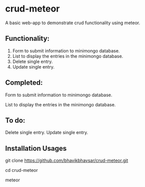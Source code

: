 # crud-meteor
A basic web-app to demonstrate crud functionality using meteor.

## **Functionality:**
1. Form to submit information to minimongo database.
2. List to display the entries in the minimongo database.
3. Delete single entry.
4. Update single entry.

## **Completed:**
Form to submit information to minimongo database.

List to display the entries in the minimongo database.

## **To do:**
Delete single entry.
Update single entry.

## **Installation Usages**
git clone https://github.com/bhavikbhavsar/crud-meteor.git

cd crud-meteor

meteor

